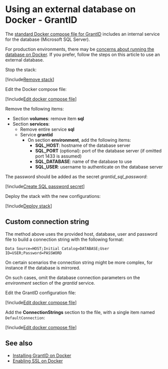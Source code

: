﻿# Using an external database on Docker - GrantID

The [standard Docker compose file for GrantID](https://cdn.lacunasoftware.com/grantid/docker/grantid.yml) includes an internal service for the database
(Microsoft SQL Server).

For production environments, there may be [concerns about running the database on Docker](https://vsupalov.com/database-in-docker/). If you prefer,
follow the steps on this article to use an external database.

Stop the stack:

[!include[Remove stack](../../../../../includes/grant-id/docker/remove-stack.md)]

Edit the Docker compose file:

[!include[Edit docker compose file](../../../../../includes/grant-id/docker/edit-compose.md)]

Remove the following items:

* Section **volumes**: remove item **sql**
* Section **services**:
  * Remove entire service **sql**
  * Service **grantid**
    * On section **environment**, add the following items:
      * **SQL_HOST**: hostname of the database server
      * **SQL_PORT** (optional): port of the database server (if omitted port 1433 is assumed)
      * **SQL_DATABASE**: name of the database to use
      * **SQL_USER**: username to authenticate on the database server

The password should be added as the secret *grantid_sql_password*:

[!include[Create SQL password secret](../../../../../includes/grant-id/docker/create-sql-password-secret.md)]

Deploy the stack with the new configurations:

[!include[Deploy stack](../../../../../includes/grant-id/docker/deploy.md)]

## Custom connection string

The method above uses the provided host, database, user and password file to build a connection string with the following format:

```plaintext
Data Source=HOST;Initial Catalog=DATABASE;User ID=USER;Password=PASSWORD
```

On certain scenarios the connection string might be more complex, for instance if the database is mirrored.

On such cases, omit the database connection parameters on the *environment* section of the *grantid* service.

Edit the GrantID configuration file:

[!include[Edit docker compose file](../../../../../includes/grant-id/docker/edit-grantid-config.md)]

Add the **ConnectionStrings** section to the file, with a single item named `DefaultConnection`:

[!include[Edit docker compose file](../../../../../includes/grant-id/docker/connection-string.md)]

## See also

* [Installing GrantID on Docker](index.md)
* [Enabling SSL on Docker](enable-ssl.md)
